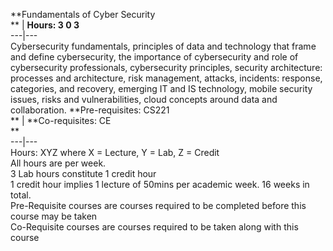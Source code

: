 **Fundamentals of Cyber Security  
** | **Hours: 3 0 3**  
---|---  
Cybersecurity fundamentals, principles of data and technology that frame and define cybersecurity, the importance of cybersecurity and role of cybersecurity professionals, cybersecurity principles, security architecture: processes and architecture, risk management, attacks, incidents: response, categories, and recovery, emerging IT and IS technology, mobile security issues, risks and vulnerabilities, cloud concepts around data and collaboration. 
**Pre-requisites: CS221  
** | **Co-requisites: CE  
**  
---|---  
Hours: XYZ where X = Lecture, Y = Lab, Z = Credit  
All hours are per week.  
3 Lab hours constitute 1 credit hour  
1 credit hour implies 1 lecture of 50mins per academic week. 16 weeks in total.  
Pre-Requisite courses are courses required to be completed before this course may be taken  
Co-Requisite courses are courses required to be taken along with this course

